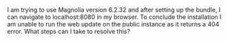 I am trying to use Magnolia version 6.2.32 and after setting up the bundle, I can navigate to localhost:8080 in my browser. To conclude the installation  I am unable to run the web update on the public instance as it returns a 404 error. What steps can I take to resolve this?


